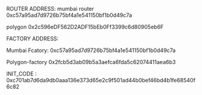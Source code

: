 ROUTER ADDRESS: mumbai router 0xc57a95ad7d9726b75bf4a1e541150bf1b0d49c7a

polygon 0x2c596eDF562D2ADF15bEb0Ff3399c6d80905eb6F

FACTORY ADDRESS:

Mumbai Fcatory: 0xc57a95ad7d9726b75bf4a1e541150bf1b0d49c7a

Polygon-factory 0x2fcb5d3ab09b5a3aefca6fda5c62074411aea6b3

INIT_CODE : 0xc701ab7d6da9db0aaa136e373d65e2c9f501ad44b0bef46bd4b1fe68540f6c82